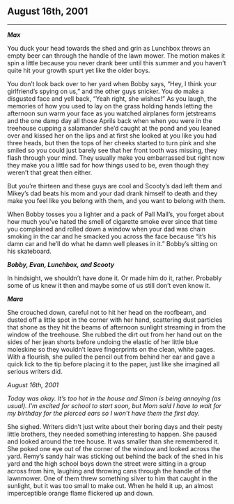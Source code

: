 ## August 16th, 2001

***

***Max***

You duck your head towards the shed and grin as Lunchbox throws an empty beer can through the handle of the lawn mower. The motion makes it spin a little because you never drank beer until this summer and you haven’t quite hit your growth spurt yet like the older boys. 

You don’t look back over to her yard when Bobby says, “Hey, I think your girlfriend’s spying on us,” and the other guys snicker. You do make a disgusted face and yell back, “Yeah right, she wishes!” As you laugh, the memories of how you used to lay on the grass holding hands letting the afternoon sun warm your face as you watched airplanes form jetstreams and the one damp day all those Aprils back when when you were in the treehouse cupping a salamander she’d caught at the pond and you leaned over and kissed her on the lips and at first she looked at you like you had three heads, but then the tops of her cheeks started to turn pink and she smiled so you could just barely see that her front tooth was missing, they flash through your mind. They usually make you embarrassed but right now they make you a little sad for how things used to be, even though they weren’t that great then either. 

But you’re thirteen and these guys are cool and Scooty’s dad left them and Mikey’s dad beats his mom and your dad drank himself to death and they make you feel like you belong with them, and you want to belong with them. 

When Bobby tosses you a lighter and a pack of Pall Mall’s, you forget about how much you’ve hated the smell of cigarette smoke ever since that time you complained and rolled down a window when your dad was chain smoking in the car and he smacked you across the face because “it’s his damn car and he’ll do what he damn well pleases in it.” Bobby’s sitting on his skateboard. 


***Bobby, Evan, Lunchbox, and Scooty*** 

In hindsight, we shouldn’t have done it. Or made him do it, rather. Probably some of us knew it then and maybe some of us still don’t even know it.

***Mara***

She crouched down, careful not to hit her head on the roofbeam, and dusted off a little spot in the corner with her hand, scattering dust particles that shone as they hit the beams of afternoon sunlight streaming in from the window of the treehouse. She rubbed the dirt out from her hand out on the sides of her jean shorts before undoing the elastic of her little blue moleskine so they wouldn’t leave fingerprints on the clean, white pages. With a flourish, she pulled the pencil out from behind her ear and gave a quick lick to the tip before placing it to the paper, just like she imagined all serious writers did.

*August 16th, 2001*

*Today was okay. It’s too hot in the house and Simon is being annoying (as usual). I’m excited for school to start soon, but Mom said I have to wait for my birthday for the pierced ears so I won’t have them the first day.* 

She sighed. Writers didn’t just write about their boring days and their pesty little brothers, they needed something interesting to happen. She paused and looked around the tree house. It was smaller than she remembered it. She poked one eye out of the corner of the window and looked across the yard. Remy’s sandy hair was sticking out behind the back of the shed in his yard and the high school boys down the street were sitting in a group across from him, laughing and throwing cans through the handle of the lawnmower. One of them threw something silver to him that caught in the sunlight, but it was too small to make out. When he held it up, an almost imperceptible orange flame flickered up and down. 

